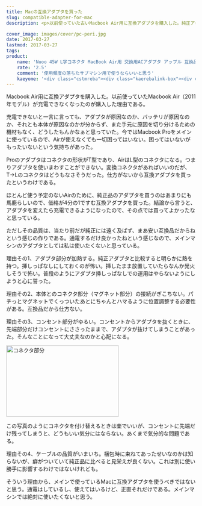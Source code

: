 ```yaml
---
title: Macの互換アダプタを買った
slug: compatible-adapter-for-mac
description: <p>以前使っていた古いMacbook Air用に互換アダプタを購入した。純正アダプタが高かったからというのがその理由だ。使用頻度の低いマシン用だったので、品質が低いのは覚悟の上で購入したものの、純正品の品質の高さを改めて思い知らされた。だからといって純正品は高すぎると思うけれども。</p>

cover_image: images/cover/pc-peri.jpg
date: 2017-03-27
lastmod: 2017-03-27
tags: 
product:
    name: 'Nuoo 45W L字コネクタ MacBook Air用 交換用ACアダプタ アップル 互換品'
    rate: '2.5'
    comment: '使用頻度の落ちたサブマシン用で使うならいいと思う'
    kaeyome: '<div class="cstmreba"><div class="kaerebalink-box"><div class="kaerebalink-image"><a href="http://www.amazon.co.jp/exec/obidos/ASIN/B06X9WVLC6/illusionspace-22/" target="_blank" rel="nofollow" ><img src="https://images-fe.ssl-images-amazon.com/images/I/31PiC%2BcCf7L._SL160_.jpg" style="border: none;" /></a></div><div class="kaerebalink-info"><div class="kaerebalink-name"><a href="http://www.amazon.co.jp/exec/obidos/ASIN/B06X9WVLC6/illusionspace-22/" target="_blank" rel="nofollow" >Nuoo 45W L字コネクタ MacBook Air用 交換用ACアダプタ アップル 互換品 電源アダプタ 充電器</a><div class="kaerebalink-powered-date">posted with <a href="http://kaereba.com" rel="nofollow" target="_blank">カエレバ</a></div></div><div class="kaerebalink-detail"> Nuoo     </div><div class="kaerebalink-link1"><div class="shoplinkamazon"><a href="http://www.amazon.co.jp/gp/search?keywords=Nuoo%2045W%20L%E5%AD%97%E3%82%B3%E3%83%8D%E3%82%AF%E3%82%BF%20MacBook%20Air%E7%94%A8%20%E4%BA%A4%E6%8F%9B%E7%94%A8AC%E3%82%A2%E3%83%80%E3%83%97%E3%82%BF%20%E3%82%A2%E3%83%83%E3%83%97%E3%83%AB%20%E4%BA%92%E6%8F%9B%E5%93%81%20%E9%9B%BB%E6%BA%90%E3%82%A2%E3%83%80%E3%83%97%E3%82%BF%20%E5%85%85%E9%9B%BB%E5%99%A8&__mk_ja_JP=%E3%82%AB%E3%82%BF%E3%82%AB%E3%83%8A&tag=illusionspace-22" target="_blank" rel="nofollow" >Amazon</a></div></div></div><div class="booklink-footer"></div></div></div>'
---
```


<p>Macbook Air用に互換アダプタを購入した。以前使っていたMacbook Air（2011年モデル）が充電できなくなったのが購入した理由である。</p>
<p>充電できないと一言に言っても、アダプタが原因なのか、バッテリが原因なのか、それとも本体が原因なのかが分からず、また手元に原因を切り分けるための機材もなく、どうしたもんかなぁと思っていた。今ではMacbook Proをメインに使っているので、Airが使えなくても一切困ってはいない。困ってはいないがもったいないという気持ちがあった。</p>
<p>Proのアダプタはコネクタの形状がT型であり、AirはL型のコネクタになる。つまりアダプタを使いまわすことができない。変換コネクタがあればいいのだが、T→Lのコネクタはどうもなさそうだった。仕方がないから互換アダプタを買ったというわけである。</p>
<p>ほとんど使う予定のないAirのために、純正品のアダプタを買うのはあまりにも馬鹿らしいので、価格が4分の1ですむ互換アダプタを買った。結論から言うと、アダプタを変えたら充電できるようになったので、その点では買ってよかったなと思っている。</p>
<p>ただしその品質は、当たり前だが純正には遠く及ばず、まあ安い互換品だからねという感じの作りである。通電するだけ良かったねという感じなので、メインマシンのアダプタとしては私は使いたくないと思っている。</p>
<p>理由その1、アダプタ部分が加熱する。純正アダプタと比較すると明らかに熱を持つ。挿しっぱなしにしておくのが怖い。挿したまま放置していたらなんか発火しそうで怖い。普段のようにアダプタ挿しっぱなしでの運用はやらないようにしようと心に誓った。</p>
<p>理由その2、本体とのコネクタ部分（マグネット部分）の接続がぎこちない。パチっとマグネットでくっついたあとにちゃんとハマるように位置調整する必要性がある。互換品だから仕方ない。</p>
<p>理由その3、コンセント部分がゆるい。コンセントからアダプタを抜くときに、先端部分だけコンセントにささったままで、アダプタが抜けてしまうことがあった。そんなことになって大丈夫なのかと心配になる。</p>
<p><img src="https://wantit.gcreate.jp/wp-content/uploads/2017/03/connect.jpg" alt="コネクタ部分" title="connect.jpg" width="299" height="189" /></p>
<p>この写真のようにコネクタを付け替えるときは楽でいいが、コンセントに先端だけ残ってしまうと、どうもいい気分にはならない。あくまで気分的な問題である。</p>
<p>理由その4、ケーブルの品質がいまいち。梱包時に束ねてあったせいなのかは知らないが、癖がついていて純正品に比べると見栄えが良くない。これは別に使い勝手に影響するわけではないけれども。</p>
<p>そういう理由から、メインで使っているMacに互換アダプタを使うべきではないと思う。通電はしているし、使えてはいるけど、正直それだけである。メインマシンでは絶対に使いたくないと思う。</p>

  